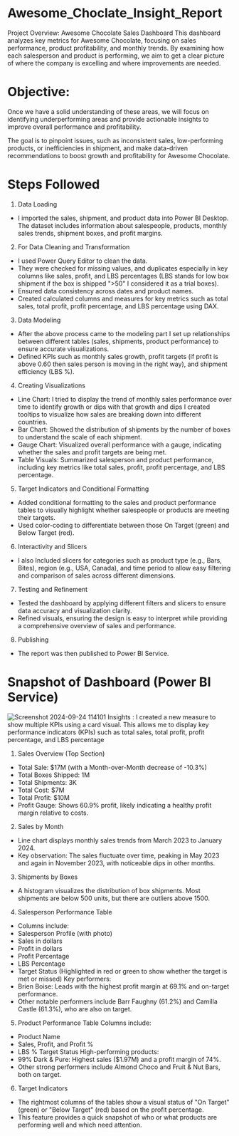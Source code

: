 # Awesome_Choclate_Insight_Report
Project Overview: Awesome Chocolate Sales Dashboard
This dashboard analyzes key metrics for Awesome Chocolate, focusing on sales performance, product profitability, and monthly trends. By examining how each salesperson and product is performing, we aim to get a clear picture of where the company is excelling and where improvements are needed.
# Objective:
Once we have a solid understanding of these areas, we will focus on identifying underperforming areas and provide actionable insights to improve overall performance and profitability.

The goal is to pinpoint issues, such as inconsistent sales, low-performing products, or inefficiencies in shipment, and make data-driven recommendations to boost growth and profitability for Awesome Chocolate.
# Steps Followed 
1. Data Loading
* I imported the sales, shipment, and product data into Power BI Desktop. The dataset includes information about salespeople, products, monthly sales trends, shipment boxes, and profit margins.
2. For Data Cleaning and Transformation
* I used Power Query Editor to clean the data.
* They were checked for missing values, and duplicates especially in key columns like sales, profit, and LBS percentages (LBS stands for low box shipment if the box is shipped ">50" I considered it as a trial boxes).
* Ensured data consistency across dates and product names.
* Created calculated columns and measures for key metrics such as total sales, total profit, profit percentage, and LBS percentage using DAX.
3. Data Modeling
* After the above process came to the modeling part I set up relationships between different tables (sales, shipments, product performance) to ensure accurate visualizations.
* Defined KPIs such as monthly sales growth, profit targets (if profit is above 0.60 then sales person is moving in the right way), and shipment efficiency (LBS %).
4. Creating Visualizations
* Line Chart: I tried to display the trend of monthly sales performance over time to identify growth or dips with that growth and dips I created tooltips to visualize how sales are breaking down into different countries.
* Bar Chart: Showed the distribution of shipments by the number of boxes to understand the scale of each shipment.
* Gauge Chart: Visualized overall performance with a gauge, indicating whether the sales and profit targets are being met.
* Table Visuals: Summarized salesperson and product performance, including key metrics like total sales, profit, profit percentage, and LBS percentage.
5. Target Indicators and Conditional Formatting
* Added conditional formatting to the sales and product performance tables to visually highlight whether salespeople or products are meeting their targets.
* Used color-coding to differentiate between those On Target (green) and Below Target (red).
6. Interactivity and Slicers
* I also Included slicers for categories such as product type (e.g., Bars, Bites), region (e.g., USA, Canada), and time period to allow easy filtering and comparison of sales across different dimensions.
7. Testing and Refinement
* Tested the dashboard by applying different filters and slicers to ensure data accuracy and visualization clarity.
* Refined visuals, ensuring the design is easy to interpret while providing a comprehensive overview of sales and performance.
8. Publishing
* The report was then published to Power BI Service.
# Snapshot of Dashboard (Power BI Service)

![Screenshot 2024-09-24 114101](https://github.com/user-attachments/assets/5885ff7f-b87c-47ea-9349-2762b05ba3bf)
Insights :
I created a new measure to show multiple KPIs using a card visual. This allows me to display key performance indicators (KPIs) such as total sales, total profit, profit percentage, and LBS percentage
1. Sales Overview (Top Section)
* Total Sale: $17M (with a Month-over-Month decrease of -10.3%)
* Total Boxes Shipped: 1M
* Total Shipments: 3K
* Total Cost: $7M
* Total Profit: $10M
* Profit Gauge: Shows 60.9% profit, likely indicating a healthy profit margin relative to costs.
2. Sales by Month 
* Line chart displays monthly sales trends from March 2023 to January 2024.
* Key observation: The sales fluctuate over time, peaking in May 2023 and again in November 2023, with noticeable dips in other months.
3. Shipments by Boxes
* A histogram visualizes the distribution of box shipments. Most shipments are below 500 units, but there are outliers above 1500.
4. Salesperson Performance Table
* Columns include:
* Salesperson Profile (with photo)
* Sales in dollars
* Profit in dollars
* Profit Percentage
* LBS Percentage
* Target Status (Highlighted in red or green to show whether the target is met or missed)
Key performers:
* Brien Boise: Leads with the highest profit margin at 69.1% and on-target performance.
* Other notable performers include Barr Faughny (61.2%) and Camilla Castle (61.3%), who are also on target.
5. Product Performance Table
  Columns include:
* Product Name
* Sales, Profit, and Profit %
* LBS %
Target Status
High-performing products:
* 99% Dark & Pure: Highest sales ($1.97M) and a profit margin of 74%.
* Other strong performers include Almond Choco and Fruit & Nut Bars, both on target.
6. Target Indicators
* The rightmost columns of the tables show a visual status of "On Target" (green) or "Below Target" (red) based on the profit percentage.
* This feature provides a quick snapshot of who or what products are performing well and which need attention.





























